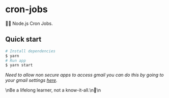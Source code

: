 # cron-jobs

🚀💤 Node.js Cron Jobs.

## Quick start

```sh
# Install dependencies
$ yarn
# Run app
$ yarn start
```

*Need to allow non secure apps to access gmail you can do this by going to your gmail settings [here](https://myaccount.google.com/lesssecureapps).*

<!-- INSPIRATIONAL_QUOTE_START -->\nBe a lifelong learner, not a know-it-all.\n🐯\n<!-- INSPIRATIONAL_QUOTE_END -->
